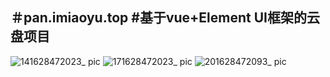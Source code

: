 ＃pan.imiaoyu.top
#基于vue+Element UI框架的云盘项目
--
![141628472023_ pic](https://user-images.githubusercontent.com/28673083/128662506-60ed136e-a115-45f3-b997-6fbfe60e499f.jpg)
![171628472023_ pic](https://user-images.githubusercontent.com/28673083/128662521-f5cae641-e206-4ed8-bcce-7deae1a10ba4.jpg)
![201628472093_ pic](https://user-images.githubusercontent.com/28673083/128662526-a0e0a94a-b478-49c9-bab7-678a980f4a62.jpg)
